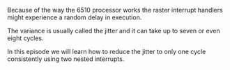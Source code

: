Because of the way the 6510 processor works the raster interrupt handlers might experience a random delay in execution.

The variance is usually called the jitter and it can take up to seven or even eight cycles.

In this episode we will learn how to reduce the jitter to only one cycle consistently using two nested interrupts.